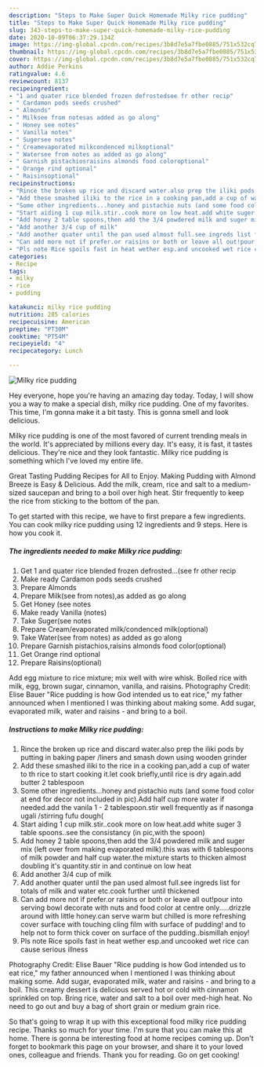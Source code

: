 ```yaml
---
description: "Steps to Make Super Quick Homemade Milky rice pudding"
title: "Steps to Make Super Quick Homemade Milky rice pudding"
slug: 343-steps-to-make-super-quick-homemade-milky-rice-pudding
date: 2020-10-09T06:37:29.134Z
image: https://img-global.cpcdn.com/recipes/3b8d7e5a7fbe0885/751x532cq70/milky-rice-pudding-recipe-main-photo.jpg
thumbnail: https://img-global.cpcdn.com/recipes/3b8d7e5a7fbe0885/751x532cq70/milky-rice-pudding-recipe-main-photo.jpg
cover: https://img-global.cpcdn.com/recipes/3b8d7e5a7fbe0885/751x532cq70/milky-rice-pudding-recipe-main-photo.jpg
author: Addie Perkins
ratingvalue: 4.6
reviewcount: 8137
recipeingredient:
- "1 and quater rice blended frozen defrostedsee fr other recip"
- " Cardamon pods seeds crushed"
- " Almonds"
- " Milksee from notesas added as go along"
- " Honey see notes"
- " Vanilla notes"
- " Sugersee notes"
- " Creamevaporated milkcondenced milkoptional"
- " Watersee from notes as added as go along"
- " Garnish pistachiosraisins almonds food coloroptional"
- " Orange rind optional"
- " Raisinsoptional"
recipeinstructions:
- "Rince the broken up rice and discard water.also prep the iliki pods by putting in baking paper /liners and smash down using wooden grinder"
- "Add these smashed iliki to the rice in a cooking pan,add a cup of water to th rice to start cooking it.let cook briefly,until rice is dry again.add butter 2 tablespoon"
- "Some other ingredients...honey and pistachio nuts (and some food color at end for decor not included in pic).Add half cup more water if needed.add the vanila 1 - 2 tablespoon.stir well frequently as if nasonga ugali /stirring fufu dough("
- "Start aiding 1 cup milk.stir..cook more on low heat.add white suger 3 table spoons..see the consistancy (in pic,with the spoon)"
- "Add honey 2 table spoons,then add the 3/4 powdered milk and suger mix (left over from making evaporated milk).this was with 6 tablespoons of milk powder and half cup water.the mixture starts to thicken almost doubling it&#39;s quantity.stir in and continue on low heat"
- "Add another 3/4 cup of milk"
- "Add another quater until the pan used almost full.see ingreds list for totals of milk and water etc.cook further until thickened"
- "Can add more not if prefer.or raisins or both or leave all out!pour into serving bowl decorate with nuts and food color at centre only.....drizzle around with little honey.can serve warm but chilled is more refreshing cover surface with touching cling film with surface of pudding! and to help not to form thick cover on surface of the pudding..bismillah enjoy!"
- "Pls note Rice spoils fast in heat wether esp.and uncooked wet rice can cause serious illness"
categories:
- Recipe
tags:
- milky
- rice
- pudding

katakunci: milky rice pudding 
nutrition: 285 calories
recipecuisine: American
preptime: "PT30M"
cooktime: "PT54M"
recipeyield: "4"
recipecategory: Lunch

---
```



![Milky rice pudding](https://img-global.cpcdn.com/recipes/3b8d7e5a7fbe0885/751x532cq70/milky-rice-pudding-recipe-main-photo.jpg)

Hey everyone, hope you're having an amazing day today. Today, I will show you a way to make a special dish, milky rice pudding. One of my favorites. This time, I'm gonna make it a bit tasty. This is gonna smell and look delicious.

Milky rice pudding is one of the most favored of current trending meals in the world. It's appreciated by millions every day. It's easy, it is fast, it tastes delicious. They're nice and they look fantastic. Milky rice pudding is something which I've loved my entire life.

Great Tasting Pudding Recipes for All to Enjoy. Making Pudding with Almond Breeze is Easy &amp; Delicious. Add the milk, cream, rice and salt to a medium-sized saucepan and bring to a boil over high heat. Stir frequently to keep the rice from sticking to the bottom of the pan.


To get started with this recipe, we have to first prepare a few ingredients. You can cook milky rice pudding using 12 ingredients and 9 steps. Here is how you cook it.

<!--inarticleads1-->

##### The ingredients needed to make Milky rice pudding:

1. Get 1 and quater rice blended frozen defrosted...(see fr other recip
1. Make ready  Cardamon pods seeds crushed
1. Prepare  Almonds
1. Prepare  Milk(see from notes),as added as go along
1. Get  Honey (see notes
1. Make ready  Vanilla (notes)
1. Take  Suger(see notes
1. Prepare  Cream/evaporated milk/condenced milk(optional)
1. Take  Water(see from notes) as added as go along
1. Prepare  Garnish pistachios,raisins almonds food color(optional)
1. Get  Orange rind optional
1. Prepare  Raisins(optional)


Add egg mixture to rice mixture; mix well with wire whisk. Boiled rice with milk, egg, brown sugar, cinnamon, vanilla, and raisins. Photography Credit: Elise Bauer &#34;Rice pudding is how God intended us to eat rice,&#34; my father announced when I mentioned I was thinking about making some. Add sugar, evaporated milk, water and raisins - and bring to a boil. 

<!--inarticleads2-->

##### Instructions to make Milky rice pudding:

1. Rince the broken up rice and discard water.also prep the iliki pods by putting in baking paper /liners and smash down using wooden grinder
1. Add these smashed iliki to the rice in a cooking pan,add a cup of water to th rice to start cooking it.let cook briefly,until rice is dry again.add butter 2 tablespoon
1. Some other ingredients...honey and pistachio nuts (and some food color at end for decor not included in pic).Add half cup more water if needed.add the vanila 1 - 2 tablespoon.stir well frequently as if nasonga ugali /stirring fufu dough(
1. Start aiding 1 cup milk.stir..cook more on low heat.add white suger 3 table spoons..see the consistancy (in pic,with the spoon)
1. Add honey 2 table spoons,then add the 3/4 powdered milk and suger mix (left over from making evaporated milk).this was with 6 tablespoons of milk powder and half cup water.the mixture starts to thicken almost doubling it&#39;s quantity.stir in and continue on low heat
1. Add another 3/4 cup of milk
1. Add another quater until the pan used almost full.see ingreds list for totals of milk and water etc.cook further until thickened
1. Can add more not if prefer.or raisins or both or leave all out!pour into serving bowl decorate with nuts and food color at centre only.....drizzle around with little honey.can serve warm but chilled is more refreshing cover surface with touching cling film with surface of pudding! and to help not to form thick cover on surface of the pudding..bismillah enjoy!
1. Pls note Rice spoils fast in heat wether esp.and uncooked wet rice can cause serious illness


Photography Credit: Elise Bauer &#34;Rice pudding is how God intended us to eat rice,&#34; my father announced when I mentioned I was thinking about making some. Add sugar, evaporated milk, water and raisins - and bring to a boil. This creamy dessert is delicious served hot or cold with cinnamon sprinkled on top. Bring rice, water and salt to a boil over med-high heat. No need to go out and buy a bag of short grain or medium grain rice. 

So that's going to wrap it up with this exceptional food milky rice pudding recipe. Thanks so much for your time. I'm sure that you can make this at home. There is gonna be interesting food at home recipes coming up. Don't forget to bookmark this page on your browser, and share it to your loved ones, colleague and friends. Thank you for reading. Go on get cooking!
